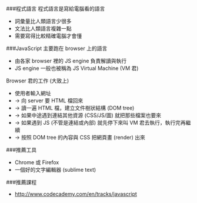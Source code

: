 ###程式語言
程式語言是寫給電腦看的語言
* 詞彙量比人類語言少很多
* 文法比人類語言複雜一點
* 需要寫得比較精確電腦才會懂



###JavaScript
主要跑在 browser 上的語言
* 由各家 browser 裡的 JS engine 負責解讀與執行
* JS engine 一般也被稱為 JS Virtual Machine (VM 君)

Browser 君的工作 (大致上)
* 使用者輸入網址
* → 向 server 要 HTML 檔回來
* → 讀一遍 HTML 檔，建立文件樹狀結構 (DOM tree)
* → 如果中途遇到連結其他資源 (CSS/JS/圖) 就把那些檔案也要來
* → 如果遇到 JS (不管是連結或內部) 就先停下來叫 VM 君去執行，執行完再繼續
* → 按照 DOM tree 的內容與 CSS 把網頁畫 (render) 出來



###推薦工具
* Chrome 或 Firefox
* 一個好的文字編輯器 (sublime text)

###推薦課程
* http://www.codecademy.com/en/tracks/javascript
